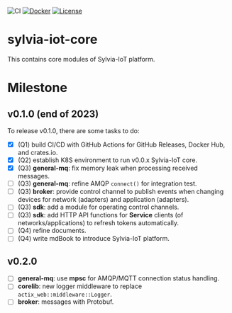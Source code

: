 ![CI](https://github.com/woofdogtw/sylvia-iot-core/actions/workflows/build-test.yaml/badge.svg)
[![Docker](https://img.shields.io/docker/v/woofdogtw/sylvia-iot-core?label=docker&logo=docker)](https://hub.docker.com/r/woofdogtw/sylvia-iot-core)
[![License](https://img.shields.io/badge/license-MIT-blue.svg)](LICENSE)

# sylvia-iot-core

This contains core modules of Sylvia-IoT platform.

# Milestone

## v0.1.0 (end of 2023)

To release v0.1.0, there are some tasks to do:

- [x] (Q1) build CI/CD with GitHub Actions for GitHub Releases, Docker Hub, and crates.io.
- [X] (Q2) establish K8S environment to run v0.0.x Sylvia-IoT core.
- [X] (Q3) **general-mq**: fix memory leak when processing received messages.
- [ ] (Q3) **general-mq**: refine AMQP `connect()` for integration test.
- [ ] (Q3) **broker**: provide control channel to publish events when changing devices for network (adapters) and application (adapters).
- [ ] (Q3) **sdk**: add a module for operating control channels.
- [ ] (Q3) **sdk**: add HTTP API functions for **Service** clients (of networks/applications) to refresh tokens automatically.
- [ ] (Q4) refine documents.
- [ ] (Q4) write mdBook to introduce Sylvia-IoT platform.

## v0.2.0

- [ ] **general-mq**: use **mpsc** for AMQP/MQTT connection status handling.
- [ ] **corelib**: new logger middleware to replace `actix_web::middleware::Logger`.
- [ ] **broker**: messages with Protobuf.
